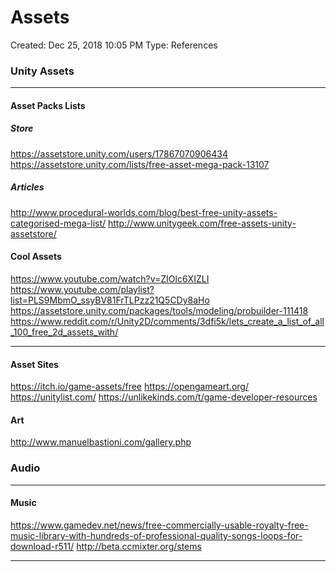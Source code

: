 # Assets
Created: Dec 25, 2018 10:05 PM
Type: References

### Unity Assets
_______________________
#### Asset Packs Lists
##### Store
https://assetstore.unity.com/users/17867070906434
https://assetstore.unity.com/lists/free-asset-mega-pack-13107
##### Articles
http://www.procedural-worlds.com/blog/best-free-unity-assets-categorised-mega-list/
http://www.unitygeek.com/free-assets-unity-assetstore/

#### Cool Assets
https://www.youtube.com/watch?v=ZIOlc6XIZLI
https://www.youtube.com/playlist?list=PLS9MbmO_ssyBV81FrTLPzz21Q5CDy8aHo
https://assetstore.unity.com/packages/tools/modeling/probuilder-111418
https://www.reddit.com/r/Unity2D/comments/3dfi5k/lets_create_a_list_of_all_100_free_2d_assets_with/
_________________________

#### Asset Sites
https://itch.io/game-assets/free
https://opengameart.org/
https://unitylist.com/
https://unlikekinds.com/t/game-developer-resources



#### Art
http://www.manuelbastioni.com/gallery.php

### Audio
__________________________
#### Music
https://www.gamedev.net/news/free-commercially-usable-royalty-free-music-library-with-hundreds-of-professional-quality-songs-loops-for-download-r511/
http://beta.ccmixter.org/stems
_______________________________________________
<!--stackedit_data:
eyJoaXN0b3J5IjpbLTU4MTk4MTQ3OCwxOTA1OTE5Myw4MTQ4Mj
MxODIsLTE4ODE3OTU1NjldfQ==
-->